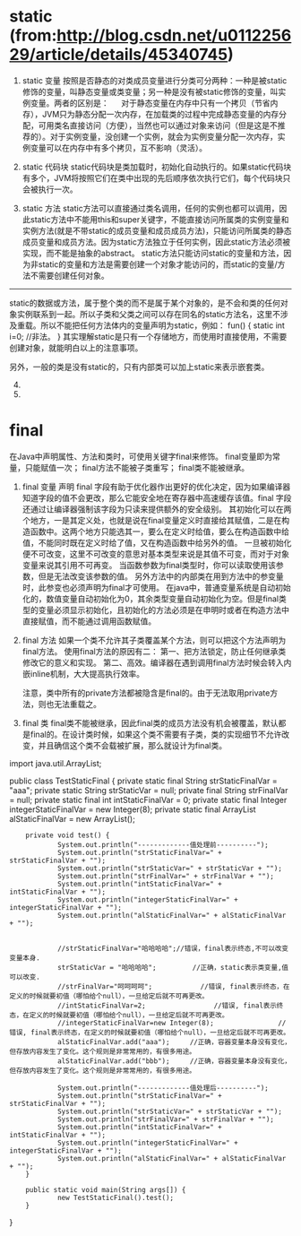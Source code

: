 # static (from:http://blog.csdn.net/u011225629/article/details/45340745)
1. static 变量
按照是否静态的对类成员变量进行分类可分两种：一种是被static修饰的变量，叫静态变量或类变量；另一种是没有被static修饰的变量，叫实例变量。两者的区别是：
　 对于静态变量在内存中只有一个拷贝（节省内存），JVM只为静态分配一次内存，在加载类的过程中完成静态变量的内存分配，可用类名直接访问（方便），当然也可以通过对象来访问（但是这是不推荐的）。对于实例变量，没创建一个实例，就会为实例变量分配一次内存，实例变量可以在内存中有多个拷贝，互不影响（灵活）。
2. static 代码块
static代码块是类加载时，初始化自动执行的。如果static代码块有多个，JVM将按照它们在类中出现的先后顺序依次执行它们，每个代码块只会被执行一次。

3. static 方法
static方法可以直接通过类名调用，任何的实例也都可以调用，因此static方法中不能用this和super关键字，不能直接访问所属类的实例变量和实例方法(就是不带static的成员变量和成员成员方法)，只能访问所属类的静态成员变量和成员方法。因为static方法独立于任何实例，因此static方法必须被实现，而不能是抽象的abstract。
    static方法只能访问static的变量和方法，因为非static的变量和方法是需要创建一个对象才能访问的，而static的变量/方法不需要创建任何对象。
********
static的数据或方法，属于整个类的而不是属于某个对象的，是不会和类的任何对象实例联系到一起。所以子类和父类之间可以存在同名的static方法名，这里不涉及重载。所以不能把任何方法体内的变量声明为static，例如：
fun() {
   static int i=0; //非法。
}
其实理解static是只有一个存储地方，而使用时直接使用，不需要创建对象，就能明白以上的注意事项。

另外，一般的类是没有static的，只有内部类可以加上static来表示嵌套类。

4.

5.
# final

   在Java中声明属性、方法和类时，可使用关键字final来修饰。
   final变量即为常量，只能赋值一次；
   final方法不能被子类重写；
   final类不能被继承。
1. final 变量
   声明 final 字段有助于优化器作出更好的优化决定，因为如果编译器知道字段的值不会更改，那么它能安全地在寄存器中高速缓存该值。final 字段还通过让编译器强制该字段为只读来提供额外的安全级别。
       其初始化可以在两个地方，一是其定义处，也就是说在final变量定义时直接给其赋值，二是在构造函数中。这两个地方只能选其一，要么在定义时给值，要么在构造函数中给值，不能同时既在定义时给了值，又在构造函数中给另外的值。
       一旦被初始化便不可改变，这里不可改变的意思对基本类型来说是其值不可变，而对于对象变量来说其引用不可再变。
       当函数参数为final类型时，你可以读取使用该参数，但是无法改变该参数的值。
       另外方法中的内部类在用到方法中的参变量时，此参变也必须声明为final才可使用。
       在java中，普通变量系统是自动初始化的，数值变量自动初始化为0，其余类型变量自动初始化为空。但是final类型的变量必须显示初始化，且初始化的方法必须是在申明时或者在构造方法中直接赋值，而不能通过调用函数赋值。
2. final 方法
   如果一个类不允许其子类覆盖某个方法，则可以把这个方法声明为final方法。
       使用final方法的原因有二：
       第一、把方法锁定，防止任何继承类修改它的意义和实现。
       第二、高效。编译器在遇到调用final方法时候会转入内嵌inline机制，大大提高执行效率。

   注意，类中所有的private方法都被隐含是final的。由于无法取用private方法，则也无法重载之。
3. final 类
   final类不能被继承，因此final类的成员方法没有机会被覆盖，默认都是final的。在设计类时候，如果这个类不需要有子类，类的实现细节不允许改变，并且确信这个类不会载被扩展，那么就设计为final类。

import java.util.ArrayList;

public class TestStaticFinal {
        private static final String strStaticFinalVar = "aaa";
        private static String strStaticVar = null;
        private final String strFinalVar = null;
        private static final int intStaticFinalVar = 0;
        private static final Integer integerStaticFinalVar = new Integer(8);
        private static final ArrayList<String> alStaticFinalVar = new ArrayList<String>();

        private void test() {
                System.out.println("-------------值处理前----------");
                System.out.println("strStaticFinalVar=" + strStaticFinalVar + "");
                System.out.println("strStaticVar=" + strStaticVar + "");
                System.out.println("strFinalVar=" + strFinalVar + "");
                System.out.println("intStaticFinalVar=" + intStaticFinalVar + "");
                System.out.println("integerStaticFinalVar=" + integerStaticFinalVar + "");
                System.out.println("alStaticFinalVar=" + alStaticFinalVar + "");


                //strStaticFinalVar="哈哈哈哈";//错误，final表示终态,不可以改变变量本身.
                strStaticVar = "哈哈哈哈";         //正确，static表示类变量,值可以改变.
                //strFinalVar="呵呵呵呵";            //错误, final表示终态，在定义的时候就要初值（哪怕给个null），一旦给定后就不可再更改。
                //intStaticFinalVar=2;                 //错误, final表示终态，在定义的时候就要初值（哪怕给个null），一旦给定后就不可再更改。
                //integerStaticFinalVar=new Integer(8);                //错误, final表示终态，在定义的时候就要初值（哪怕给个null），一旦给定后就不可再更改。
                alStaticFinalVar.add("aaa");     //正确，容器变量本身没有变化，但存放内容发生了变化。这个规则是非常常用的，有很多用途。
                alStaticFinalVar.add("bbb");     //正确，容器变量本身没有变化，但存放内容发生了变化。这个规则是非常常用的，有很多用途。

                System.out.println("-------------值处理后----------");
                System.out.println("strStaticFinalVar=" + strStaticFinalVar + "");
                System.out.println("strStaticVar=" + strStaticVar + "");
                System.out.println("strFinalVar=" + strFinalVar + "");
                System.out.println("intStaticFinalVar=" + intStaticFinalVar + "");
                System.out.println("integerStaticFinalVar=" + integerStaticFinalVar + "");
                System.out.println("alStaticFinalVar=" + alStaticFinalVar + "");
        }

        public static void main(String args[]) {
                new TestStaticFinal().test();
        }
}

